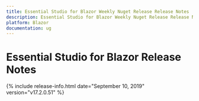 ```yaml
---
title: Essential Studio for Blazor Weekly Nuget Release Release Notes  
description: Essential Studio for Blazor Weekly Nuget Release Release Notes  
platform: Blazor
documentation: ug
---
```


# Essential Studio for Blazor  Release Notes  

{% include release-info.html date="September 10, 2019"  version="v17.2.0.51" %} 


